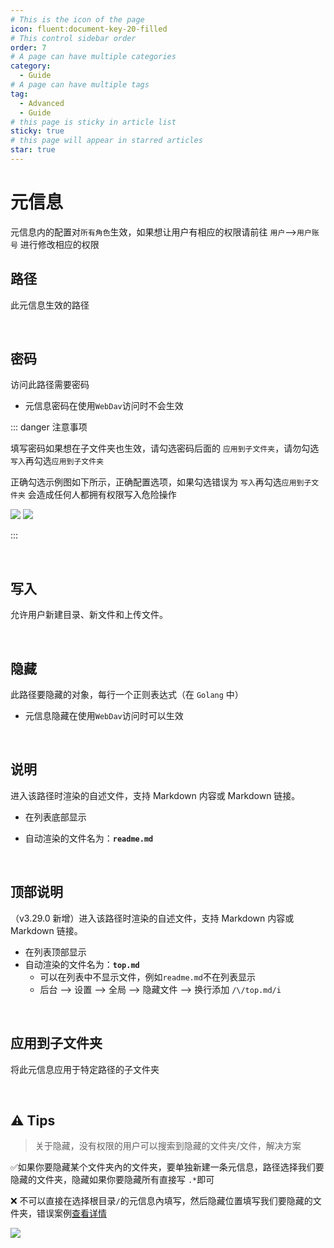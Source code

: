 ```yaml
---
# This is the icon of the page
icon: fluent:document-key-20-filled
# This control sidebar order
order: 7
# A page can have multiple categories
category:
  - Guide
# A page can have multiple tags
tag:
  - Advanced
  - Guide
# this page is sticky in article list
sticky: true
# this page will appear in starred articles
star: true
---
```


# 元信息

元信息内的配置对`所有角色`生效，如果想让用户有相应的权限请前往 `用户`-->`用户账号` 进行修改相应的权限

## **路径**

此元信息生效的路径

<br/>



## **密码**

访问此路径需要密码

- 元信息密码在使用`WebDav`访问时不会生效

::: danger 注意事项

填写密码如果想在子文件夹也生效，请勾选密码后面的 `应用到子文件夹`，请勿勾选 `写入`再勾选`应用到子文件夹`

正确勾选示例图如下所示，正确配置选项，如果勾选错误为 `写入`再勾选`应用到子文件夹` 会造成任何人都拥有权限写入危险操作

![](/img/advanced/meta/password_b.png#light)
![](/img/advanced/meta/password_h.png#dark)

:::

<br/>



## **写入**

允许用户新建目录、新文件和上传文件。

<br/>



## **隐藏**

此路径要隐藏的对象，每行一个正则表达式（在 `Golang` 中）

- 元信息隐藏在使用`WebDav`访问时可以生效

<br/>



## **说明**

进入该路径时渲染的自述文件，支持 Markdown 内容或 Markdown 链接。

- 在列表底部显示

- 自动渲染的文件名为：**`readme.md`**

<br/>



## **顶部说明**

（v3.29.0 新增）进入该路径时渲染的自述文件，支持 Markdown 内容或 Markdown 链接。

- 在列表顶部显示
- 自动渲染的文件名为：**`top.md`**
  - 可以在列表中不显示文件，例如`readme.md`不在列表显示
  - 后台 --> 设置 --> 全局 --> 隐藏文件 --> 换行添加 `/\/top.md/i`

<br/>



## **应用到子文件夹**

将此元信息应用于特定路径的子文件夹

<br/>





## :warning: Tips

> 关于隐藏，没有权限的用户可以搜索到隐藏的文件夹/文件，解决方案

:white_check_mark:如果你要隐藏某个文件夹內的文件夹，要单独新建一条元信息，路径选择我们要隐藏的文件夹，隐藏如果你要隐藏所有直接写 `.*`即可

:x: 不可以直接在选择根目录`/`的元信息內填写，然后隐藏位置填写我们要隐藏的文件夹，错误案例[查看详情](https://github.com/alist-org/alist/issues/4494)

![](/img/advanced/hide-tips.png)
